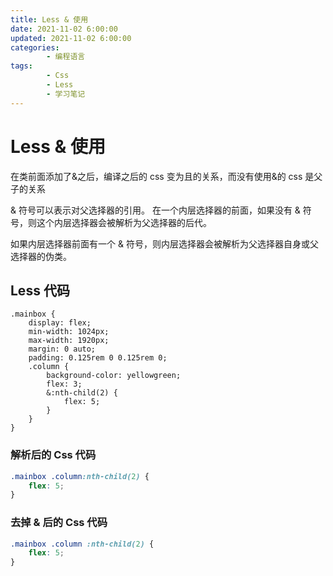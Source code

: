 ```yaml
---
title: Less & 使用
date: 2021-11-02 6:00:00
updated: 2021-11-02 6:00:00
categories:
        - 编程语言
tags:
        - Css
        - Less
        - 学习笔记
---
```


# Less & 使用

在类前面添加了&之后，编译之后的 css 变为且的关系，而没有使用&的 css 是父子的关系

& 符号可以表示对父选择器的引用。
在一个内层选择器的前面，如果没有 & 符号，则这个内层选择器会被解析为父选择器的后代。

如果内层选择器前面有一个 & 符号，则内层选择器会被解析为父选择器自身或父选择器的伪类。

## Less 代码

```less
.mainbox {
	display: flex;
	min-width: 1024px;
	max-width: 1920px;
	margin: 0 auto;
	padding: 0.125rem 0 0.125rem 0;
	.column {
		background-color: yellowgreen;
		flex: 3;
		&:nth-child(2) {
			flex: 5;
		}
	}
}
```

### 解析后的 Css 代码

```css
.mainbox .column:nth-child(2) {
	flex: 5;
}
```

### 去掉 & 后的 Css 代码

```css
.mainbox .column :nth-child(2) {
	flex: 5;
}
```
